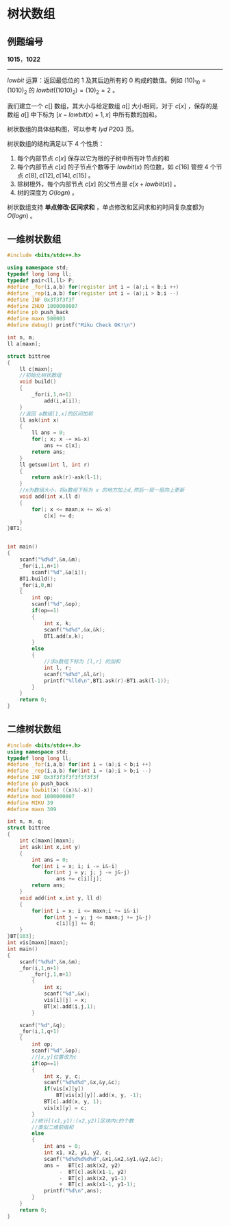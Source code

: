 # 树状数组

## 例题编号

**1015**，**1022**

------

$lowbit$ 运算：返回最低位的 $1$ 及其后边所有的 $0$ 构成的数值。例如 $(10)_{10}=(1010)_2$ 的 $lowbit((1010)_2) = (10)_2 = 2$ 。

我们建立一个 $c[]$ 数组，其大小与给定数组 $a[]$ 大小相同，对于 $c[x]$ ，保存的是 数组 $a[]$ 中下标为 $[x-lowbit(x)+1,x]$ 中所有数的加和。

树状数组的具体结构图，可以参考 $lyd$ $P203$ 页。

树状数组的结构满足以下 $4$ 个性质：

1. 每个内部节点 $c[x]$ 保存以它为根的子树中所有叶节点的和
2. 每个内部节点 $c[x]$ 的子节点个数等于 $lowbit(x)$ 的位数，如 $c[16]$ 管控 $4$ 个节点 $c[8],c[12],c[14],c[15]$ 。
3. 除树根外，每个内部节点 $c[x]$ 的父节点是 $c[x+lowbit(x)]$ 。
4. 树的深度为 $O(logn)$ 。

树状数组支持 **单点修改·区间求和** ，单点修改和区间求和的时间复杂度都为 $O(logn)$ 。



## 一维树状数组

```c++
#include <bits/stdc++.h>

using namespace std;
typedef long long ll;
typedef pair<ll,ll> P;
#define _for(i,a,b) for(register int i = (a);i < b;i ++)
#define _rep(i,a,b) for(register int i = (a);i > b;i --)
#define INF 0x3f3f3f3f
#define ZHUO 1000000007
#define pb push_back
#define maxn 500003
#define debug() printf("Miku Check OK!\n")

int n, m;
ll a[maxn];

struct bittree
{
	ll c[maxn];
	//初始化树状数组 
	void build()
	{
		_for(i,1,n+1)
			add(i,a[i]);
	} 
	//返回 a数组[1,x]的区间加和 
	ll ask(int x)
	{
		ll ans = 0;
		for(; x; x -= x&-x)
			ans += c[x];
		return ans;
	} 
    ll getsum(int l, int r)
    {
    	return ask(r)-ask(l-1);
    }
	//n为数组大小，将a数组下标为 x 的地方加上d,然后一层一层向上更新 
	void add(int x,ll d)
	{
		for(; x <= maxn;x += x&-x)
			c[x] += d; 
	}
}BT1;


int main()
{
	scanf("%d%d",&n,&m);
	_for(i,1,n+1)
		scanf("%d",&a[i]);
	BT1.build();
	_for(i,0,m)
	{
		int op;
		scanf("%d",&op);
		if(op==1)
		{
			int x, k;
			scanf("%d%d",&x,&k);
			BT1.add(x,k);
		}
		else
		{
			//求a数组下标为 [l,r] 的加和 
			int l, r;
			scanf("%d%d",&l,&r);
			printf("%lld\n",BT1.ask(r)-BT1.ask(l-1));
		}
	}
	return 0;
}
```



## 二维树状数组

```c++
#include <bits/stdc++.h>
using namespace std;
typedef long long ll;
#define _for(i,a,b) for(int i = (a);i < b;i ++)
#define _rep(i,a,b) for(int i = (a);i > b;i --)
#define INF 0x3f3f3f3f3f3f3f3f
#define pb push_back
#define lowbit(x) ((x)&(-x))
#define mod 1000000007 
#define MIKU 39
#define maxn 309

int n, m, q;
struct bittree
{
	int c[maxn][maxn];
	int ask(int x,int y)
	{
		int ans = 0;
		for(int i = x; i; i -= i&-i)
			for(int j = y; j; j -= j&-j)
				ans += c[i][j];
		return ans;
	} 
	void add(int x,int y, ll d)
	{
		for(int i = x; i <= maxn;i += i&-i)
			for(int j = y; j <= maxn;j += j&-j)
				c[i][j] += d; 
	}
}BT[103];
int vis[maxn][maxn];
int main()
{
	scanf("%d%d",&n,&m);
	_for(i,1,n+1)
		_for(j,1,m+1)
		{
			int x;
			scanf("%d",&x);
			vis[i][j] = x;
			BT[x].add(i,j,1);
		}

	scanf("%d",&q);
	_for(i,1,q+1)
	{
		int op;
		scanf("%d",&op);
		//[x,y]位置改为c 
		if(op==1)
		{
			int x, y, c;
			scanf("%d%d%d",&x,&y,&c);
			if(vis[x][y])
				BT[vis[x][y]].add(x, y, -1);
			BT[c].add(x, y, 1);
			vis[x][y] = c;
		}
		//统计[(x1,y1):(x2,y2)]区块内c的个数
		//类似二维前缀和 
		else
		{
			int ans = 0;
			int x1, x2, y1, y2, c;
			scanf("%d%d%d%d%d",&x1,&x2,&y1,&y2,&c);
			ans = 	BT[c].ask(x2, y2)
				 -	BT[c].ask(x1-1, y2)
				 -	BT[c].ask(x2, y1-1)
				 +	BT[c].ask(x1-1, y1-1);
			printf("%d\n",ans);
		}
	}
	return 0;
}
```

